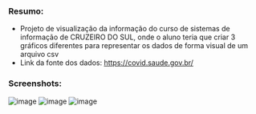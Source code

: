 ### Resumo: 
- Projeto de visualização da informação do curso de sistemas de informação de CRUZEIRO DO SUL, onde o aluno teria que criar 3 gráficos diferentes para representar os dados de forma visual de um arquivo csv
- Link da fonte dos dados: https://covid.saude.gov.br/

### Screenshots: 
![image](https://github.com/johnAndrade65/visualiza-o-da-informa-o-sistemas-de-informa-o/assets/104925547/da204846-7944-4bb9-9e85-95ea8f2ded11)
![image](https://github.com/johnAndrade65/visualiza-o-da-informa-o-sistemas-de-informa-o/assets/104925547/20169be7-f102-4238-ba98-aa4a0bc1ab58)
![image](https://github.com/johnAndrade65/visualiza-o-da-informa-o-sistemas-de-informa-o/assets/104925547/38ea1c25-6968-4287-ae98-e25b75ceda6d)


